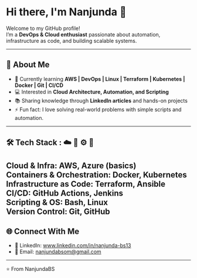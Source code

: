 # Hi there, I'm Nanjunda 👋

Welcome to my GitHub profile!  
I’m a **DevOps & Cloud enthusiast** passionate about automation, infrastructure as code, and building scalable systems.

---

## 🚀 About Me
- 🌱 Currently learning **AWS | DevOps | Linux | Terraform | Kubernetes | Docker | Git | CI/CD**
- 💻 Interested in **Cloud Architecture, Automation, and Scripting**
- 📚 Sharing knowledge through **LinkedIn articles** and hands-on projects
- ⚡ Fun fact: I love solving real-world problems with simple scripts and automation.

---

## 🛠️ Tech Stack : ☁️ 🐳 ⚙️  🚀
**Cloud & Infra**: AWS, Azure (basics)  
**Containers & Orchestration**: Docker, Kubernetes  
**Infrastructure as Code**: Terraform, Ansible  
**CI/CD**: GitHub Actions, Jenkins  
**Scripting & OS**: Bash, Linux  
**Version Control**: Git, GitHub
---

## 🌐 Connect With Me
- 💼 LinkedIn: www.linkedin.com/in/nanjunda-bs13
- 📧 Email: nanjundabsom@gmail.com
  

---

⭐️ From NanjundaBS
